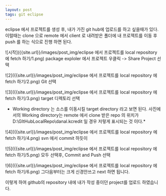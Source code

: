 ```yaml
---
layout: post
tags: git eclipse
---
```


eclipse 에서 프로젝트를 생성 후, 내가 가진 git hub에 업로드를 하고 싶을때가 있다.
이럴때는 clone 으로 remote 에서 client 로 내려받은 폴더에 내 프로젝트를 이동 후 push 를 하는 식으로 진행 하면 된다.


![시작]({{site.url}}/images/post_img/eclipse 에서 프로젝트를 local repository 에 fetch 하기/1.png)
package exploler 에서 프로젝트 우클릭 -> Share Project 선택  


![2]({{site.url}}/images/post_img/eclipse 에서 프로젝트를 local repository 에 fetch 하기/2.png)
Git 선택  


![3]({{site.url}}/images/post_img/eclipse 에서 프로젝트를 local repository 에 fetch 하기/3.png)
target 디렉토리 선택
* Working directory 는 소스를 이동시킬 target directory 라고 보면 된다. 사진에서의 Working directory는 remote 에서 clone 받은 repo 의 위치가 D:\GItHubLocalRepo\danal.kcredit 일 경우 저렇게 표시되는 것 이다.*  


![4]({{site.url}}/images/post_img/eclipse 에서 프로젝트를 local repository 에 fetch 하기/4.png)
svn 에서 commit 하듯이  


![5]({{site.url}}/images/post_img/eclipse 에서 프로젝트를 local repository 에 fetch 하기/5.png)
모두 선택후, Commit and Push 선택  


![6]({{site.url}}/images/post_img/eclipse 에서 프로젝트를 local repository 에 fetch 하기/6.png)
그다음부터는 크게 신경안쓰고 next 하면 됩니다.  




이렇게 하여 github의 repository 내에 내가 작성 중이던 project를 업로드 하였습니다.

